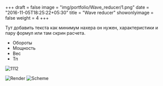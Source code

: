 +++
draft = false
image = "img/portfolio/Wave_reducer/1.png"
date = "2016-11-05T18:25:22+05:30"
title = "Wave reducer"
showonlyimage = false
weight = 4
+++

Тут добавить текста как минимум нахера он нужен, характеристики и пару формул или там скрин расчета.

* Обороты
* Мощность
* Вес
* Тп

![1112](img/portfolio/Wave_reducer/1.png)

![Render][1]
![Scheme][2]

[1]: img/portfolio/Wave_reducer/1.png "Render"
[2]: img/portfolio/Wave_reducer/2.png "Scheme"